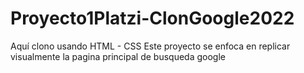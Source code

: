 # Proyecto1Platzi-ClonGoogle2022
Aquí clono usando HTML - CSS 
Este proyecto se enfoca en replicar visualmente la pagina principal de busqueda google
